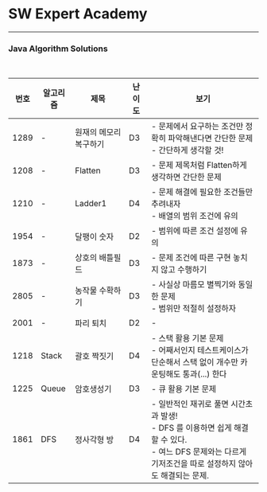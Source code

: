 # SW Expert Academy

----

### Java Algorithm Solutions

<br>


| 번호 | 알고리즘 | 제목                   | 난이도 | 보기                                                         |
| ---- | -------- | ---------------------- | ------ | ------------------------------------------------------------ |
| 1289 | -        | 원재의 메모리 복구하기 | D3     | - 문제에서 요구하는 조건만 정확히 파악해낸다면 간단한 문제<br />- 간단하게 생각할 것! |
| 1208 | -        | Flatten                | D3     | - 문제 제목처럼 Flatten하게 생각하면 간단한 문제             |
| 1210 | -        | Ladder1                | D4     | - 문제 해결에 필요한 조건들만 추려내자<br />- 배열의 범위 조건에 유의 |
| 1954 | -        | 달팽이 숫자            | D2     | - 범위에 따른 조건 설정에 유의                               |
| 1873 | -        | 상호의 배틀필드        | D3     | - 문제 조건에 따른 구현 놓치지 않고 수행하기                 |
| 2805 | -        | 농작물 수확하기        | D3     | - 사실상 마름모 별찍기와 동일한 문제<br />- 범위만 적절히 설정하자 |
| 2001 | -        | 파리 퇴치              | D2     | -                                                            |
| 1218 | Stack    | 괄호 짝짓기            | D4     | - 스택 활용 기본 문제<br />- 어째서인지 테스트케이스가 단순해서 스택 없이 개수만 카운팅해도 통과(...) 한다 |
| 1225 | Queue    | 암호생성기             | D3     | - 큐 활용 기본 문제                                          |
| 1861 | DFS      | 정사각형 방            | D4     | - 일반적인 재귀로 풀면 시간초과 발생!<br />- DFS 를 이용하면 쉽게 해결할 수 있다.<br />- 여느 DFS 문제와는 다르게 기저조건을 따로 설정하지 않아도 해결되는 문제. |
